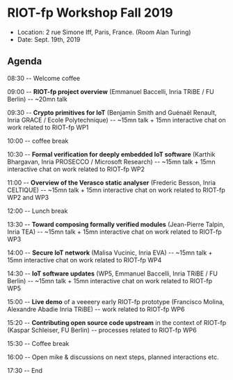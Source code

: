 # RIOT-fp Workshop Fall 2019

 - Location: 2 rue Simone Iff, Paris, France. (Room Alan Turing)
 - Date: Sept. 19th, 2019

## Agenda

08:30 -- Welcome coffee 

09:00 -- **RIOT-fp project overview** (Emmanuel Baccelli, Inria TRiBE / FU Berlin)
-- ~20mn talk 

09:30 -- **Crypto primitives for IoT** (Benjamin Smith and Guénaël Renault, Inria GRACE / Ecole Polytechnique)
-- ~15mn talk + 15mn interactive chat on work related to RIOT-fp WP1

10:00 -- coffee break 

10:30 -- **Formal verification for deeply embedded IoT software** (Karthik Bhargavan, Inria PROSECCO / Microsoft Research)
-- ~15mn talk + 15mn interactive chat on work related to RIOT-fp WP2

11:00 -- **Overview of the Verasco static analyser** (Frederic Besson, Inria CELTIQUE)
-- ~15mn talk + 15mn interactive chat on work related to RIOT-fp WP2 and WP3

12:00 -- Lunch break

13:30 -- **Toward composing formally verified modules** (Jean-Pierre Talpin, Inria TEA)
-- ~15mn talk + 15mn interactive chat on work related to RIOT-fp WP3

14:00 -- **Secure IoT network** (Malisa Vucinic, Inria EVA)
-- ~15mn talk + 15mn interactive chat on work related to RIOT-fp WP4

14:30 -- **IoT software updates** (WP5, Emmanuel Baccelli, Inria TRiBE / FU Berlin)
-- ~15mn talk + 15mn interactive chat on work related to RIOT-fp WP5

15:00 -- **Live demo** of a veeeery early RIOT-fp prototype  (Francisco Molina, Alexandre Abadie Inria TRiBE)
-- work related to RIOT-fp WP6

15:20 -- **Contributing open source code upstream** in the context of RIOT-fp (Kaspar Schleiser, FU Berlin)
-- processes related to RIOT-fp WP6

15:30 -- Coffee break

16:00 -- Open mike & discussions on next steps, planned interactions etc.

17:30 -- End
